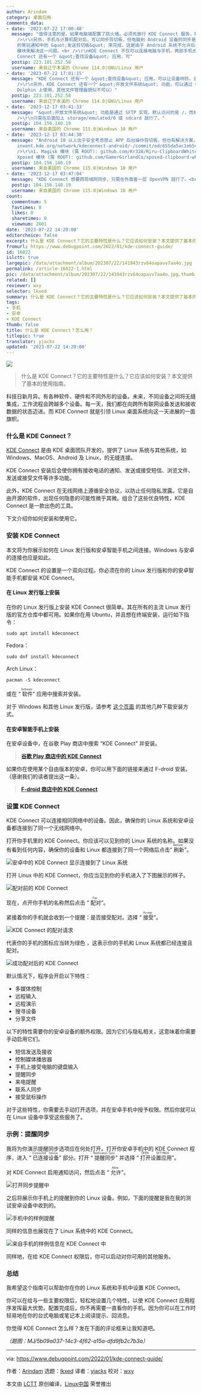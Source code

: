 ```yaml
---
author: Arindam
category: 桌面应用
comments_data:
- date: '2023-07-22 17:00:40'
  message: "值得注意的是，如果电脑端配置了防火墙，必须先放行 KDE Connect 服务，端口为 1714:1764/tcp|1714:1764/udp。<br
    />\r\n另外，手机与计算机配对后，可以同步剪切板，但电脑到 Android 设备的同步是自动进行的，手机到电脑的同步则必须点击 KDE Connect
    的常驻通知中的 &quot;发送剪切板&quot; 来完成，这是由于 Android 系统不允许后台运行的应用自动读取系统剪切板内容。据说可以通过一些 Magisk
    模块来解决这一问题。<br />\r\nKDE Connect 不仅可以连接电脑与手机，两部手机也可以进行配对，互相发送剪切板内容及文件。<br />\r\nKDE
    Connect 还有一个 &quot;查找设备&quot; 应用，可"
  postip: 223.101.252.58
  username: 来自辽宁本溪的 Chrome 114.0|GNU/Linux 用户
- date: '2023-07-22 17:01:15'
  message: "KDE Connect 还有一个 &quot;查找设备&quot; 应用，可以让设备响铃，说实话还挺实用的，但在 MIUI 14 上测试时发现当手机处于熄屏状态时，手机没法响铃，不知道是哪里的配置出了问题。<br
    />\r\n另外，KDE Connect 还有一个 &quot;开放文件系统&quot; 功能，可以通过 KDE 的 Dolphin 文件管理器直接查看已配对的设备中的文件。（应该是只能在
    Dolphin 上使用，其他文件管理器貌似不可以）"
  postip: 223.101.252.58
  username: 来自辽宁本溪的 Chrome 114.0|GNU/Linux 用户
- date: '2023-12-17 03:41:33'
  message: "&quot;开放文件系统&quot; 功能是通过 SFTP 实现，默认访问的是 /，而根目录没权限，所以会报错。<br />\r\n<br
    />\r\n只需在后面加上 storage/emulated/0 或 sdcard 就行了。"
  postip: 104.156.140.19
  username: 来自美国的 Chrome 115.0|Windows 10 用户
- date: '2023-12-17 03:44:38'
  message: "Android 10 以上出于安全考虑禁止 APP 后台操作剪切板，但也有解决方案。<br />\r\n<br />\r\n1. ADB 调试桥:
    invent.kde.org/network/kdeconnect-android/-/commit/edc655da5ac1eb5c3027c8556cc62037a1d4c5ac<br
    />\r\n1. Magisk 模块 (需 ROOT): github.com/Kr328/Riru-ClipboardWhitelist<br />\r\n2.
    Xposed 模块 (需 ROOT): github.com/GamerGirlandCo/xposed-clipboard-whitelist"
  postip: 104.156.140.19
  username: 来自美国的 Chrome 115.0|Windows 10 用户
- date: '2023-12-17 03:47:04'
  message: "KDE Connect 想要跨局域网同步，只需在外面套一层 OpenVPN 就行了。<br />\r\n<br />\r\n见：userbase.kde.org/KDEConnect#Running_KDE_Connect_over_OpenVPN"
  postip: 104.156.140.19
  username: 来自美国的 Chrome 115.0|Windows 10 用户
count:
  commentnum: 5
  favtimes: 0
  likes: 0
  sharetimes: 0
  viewnum: 2601
date: '2023-07-22 14:20:00'
editorchoice: false
excerpt: 什么是 KDE Connect？它的主要特性是什么？它应该如何安装？本文提供了基本的使用指南。
fromurl: https://www.debugpoint.com/2022/01/kde-connect-guide/
id: 16022
islctt: true
largepic: /data/attachment/album/202307/22/141943rzv64oapavv7aa4o.jpg
permalink: /article-16022-1.html
pic: /data/attachment/album/202307/22/141943rzv64oapavv7aa4o.jpg.thumb.jpg
related: []
reviewer: wxy
selector: lkxed
summary: 什么是 KDE Connect？它的主要特性是什么？它应该如何安装？本文提供了基本的使用指南。
tags:
- 手机
- 安卓
- KDE Connect
thumb: false
title: 什么是 KDE Connect？怎么用？
titlepic: true
translator: yjacks
updated: '2023-07-22 14:20:00'
---
```


![](/data/attachment/album/202307/22/141943rzv64oapavv7aa4o.jpg)



> 
> 什么是 KDE Connect？它的主要特性是什么？它应该如何安装？本文提供了基本的使用指南。
> 
> 
> 


科技日新月异。有各种软件、硬件和不同外形的设备。未来，不同设备之间将无缝集成，工作流程会跨越多个设备。每一天，我们都在向跨所有联网设备发送和接收数据的状态迈进。而 KDE Connect 就是引领 Linux 桌面系统向这一天进展的一面旗帜。


### 什么是 KDE Connect？


[KDE Connect](https://kdeconnect.kde.org/) 是由 KDE 桌面团队开发的，提供了 Linux 系统与其他系统，如 Windows、MacOS、Android 及 Linux，的无缝连接。


KDE Connect 安装后会使你拥有接收电话的通知、发送或接受短信、浏览文件、发送或接受文件等许多功能。


此外，KDE Connect 在无线网络上遵循安全协议，以防止任何隐私泄露。它是自由开源的软件，出现任何隐患的可能性微乎其微。组合了这些优良特性，KDE Connect 是一款出色的工具。


下文介绍你如何安装和使用它。


### 安装 KDE Connect


本文将为你展示如何在 Linux 发行版和安卓智能手机之间连接。Windows 与安卓的连接也应是如此。


KDE Connect 的设置是一个双向过程。你必须在你的 Linux 发行版和你的安卓智能手机都安装 KDE Connect。


#### 在 Linux 发行版上安装


在你的 Linux 发行版上安装 KDE Connect 很简单。其在所有的主流 Linux 发行版的官方仓库中都可用。如果你在用 Ubuntu，并且想在终端安装，运行如下指令：



```
sudo apt install kdeconnect

```

Fedora：



```
sudo dnf install kdeconnect

```

Arch Linux：



```
pacman -S kdeconnect

```

或在 “<ruby> 软件 <rt>  Software </rt></ruby>” 应用中搜索并安装。


对于 Windows 和其他 Linux 发行版，请参考 [这个页面](https://kdeconnect.kde.org/download.html) 的其他几种下载安装方式。


#### 在安卓智能手机上安装


在安卓设备中，在谷歌 Play 商店中搜索 “KDE Connect” 并安装。



> 
> **[谷歌 Play 商店中的 KDE Connect](https://play.google.com/store/apps/details?id=org.kde.kdeconnect_tp&hl=en_IN&gl=US)**
> 
> 
> 


如果你在使用某个自由版本的安卓，你可以用下面的链接来通过 F-droid 安装。（感谢我们的读者提出这一条）。



> 
> **[F-droid 商店中的 KDE Connect](https://f-droid.org/en/packages/org.kde.kdeconnect_tp/)**
> 
> 
> 


### 设置 KDE Connect


KDE Connect 可以连接相同网络中的设备。因此，确保你的 Linux 系统和安卓设备都连接到了同一个无线网络中。


打开你手机里的 KDE Connect。你应该可以见到你的 Linux 系统的名称。如果没有看到任何内容，确保你的设备和 Linux 都连接到了同一个网络后点击“<ruby> 刷新 <rt>  Refresh </rt></ruby>”。


![安卓中的 KDE Connect 显示连接到了 Linux 系统](/data/attachment/album/202307/22/142225qkhg7wfwyy2e2umz.jpg)


打开 Linux 中的 KDE Connect，你应当见到你的手机进入了下图展示的样子。


![配对前的 KDE Connect](/data/attachment/album/202307/22/142240cazmknbkb1mwin8m.jpg)


现在，点开你手机的名称然后点击 “<ruby> 配对 <rt>  Pair </rt></ruby>”。


紧接着你的手机就会收到一个提醒：是否接受配对。选择 “<ruby> 接受 <rt>  Accept </rt></ruby>”。


![KDE Connect 的配对请求](/data/attachment/album/202307/22/142253ldzb68lhh9b2h832.jpg)


代表你的手机的图标应当转为绿色 ，这表示你的手机和 Linux 系统都已经连接且配对。


![成功配对后的 KDE Connect](/data/attachment/album/202307/22/142306vz1147zmwa7zoa77.jpg)


默认情况下，程序会开启以下特性：


* 多媒体控制
* 远程输入
* 远程演示
* 搜寻设备
* 分享文件


以下的特性需要你的安卓设备的额外权限。因为它们与隐私相关，这意味着你需要手动启用它们。


* 短信发送及接收
* 控制媒体播放器
* 手机上接受电脑的键盘输入
* 提醒同步
* 来电提醒
* 联系人同步
* 接受鼠标操作


对于这些特性，你需要去手动打开选项，并在安卓手机中授予权限。然后你就可以在 Linux 设备中享受这些服务了。


### 示例：提醒同步


我将为你演示提醒同步选项应在何处打开。打开你安卓手机中的 KDE Connect 程序，进入 “<ruby> 已连接设备 <rt>  Connected Device </rt></ruby>” 部分。打开 “<ruby> 提醒同步 <rt>  Notification Sync </rt></ruby>” 并选择 “<ruby> 打开设置应用 <rt>  OPEN SETTINGS </rt></ruby>”。


对 KDE Connect 启用通知访问，然后点击 “<ruby> 允许 <rt>  Allow </rt></ruby>”。


![打开同步提醒中](/data/attachment/album/202307/22/142327czp2phbzcznpog0g.jpg)


之后将展示你手机上的提醒到你的 Linux 设备。例如，下面的提醒是我在我的测试安卓设备中收到的。


![手机中的样例提醒](/data/attachment/album/202307/22/142337hm6b4exigx2nbyiy.jpg)


同样的信息也展现在了 Linux 系统中的 KDE Connect。


![来自手机的样例信息在 KDE Connect 中](/data/attachment/album/202307/22/142346tkkfwuowu0ogj193.jpg)


同样地，在给 KDE Connect 权限后，你可以启动对你可用的其他服务。


### 总结


我希望这个指南可以帮助你在你的 Linux 系统和手机中设置 KDE Connect。


你可以在给与一些主要权限后，轻松地设置几个特性，以使 KDE Connect 应用程序发挥最大优势。配置完成后，你不再需要一直看你的手机。因为你可以在工作时轻易地在你的台式电脑或笔记本上阅读提示、回消息。


你觉得 KDE Connect 怎么样？发在下面的评论框来让我知道吧。


*（题图：MJ/5b09a037-14c3-4f62-a15a-dfd9fb2c7b3a）*




---


via: <https://www.debugpoint.com/2022/01/kde-connect-guide/>


作者：[Arindam](https://www.debugpoint.com/author/admin1/) 选题：[lkxed](https://github.com/lkxed) 译者：[yjacks](https://github.com/yjacks) 校对：[wxy](https://github.com/wxy)


本文由 [LCTT](https://github.com/LCTT/TranslateProject) 原创编译，[Linux中国](https://linux.cn/) 荣誉推出